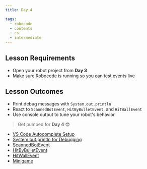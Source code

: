 ```yaml
---
title: Day 4

tags:
  - robocode
  - contents
  - cs
  - intermediate
---
```


## Lesson Requirements

* Open your robot project from **Day 3**
* Make sure Robocode is running so you can test events live

## Lesson Outcomes

* Print debug messages with `System.out.println`
* React to `ScannedBotEvent`, `HitByBulletEvent`, and `HitWallEvent`
* Use console output to tune your robot's behavior

> Get pumped for **Day 4** 😎
- [VS Code Autocomplete Setup](/robocode/Day-4/00_vscode_api_setup)
- [System.out.println for Debugging](/robocode/Day-4/01_system_out_debugging)
- [ScannedBotEvent](/robocode/Day-4/02_scanned_bot_event)
- [HitByBulletEvent](/robocode/Day-4/03_hit_by_bullet_event)
- [HitWallEvent](/robocode/Day-4/05_hit_wall_event)
- [Minigame](/robocode/Day-4/04_minigame)
